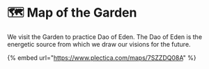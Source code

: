 # 🗺 Map of the Garden

We visit the Garden to practice Dao of Eden. The Dao of Eden is the energetic source from which we draw our visions for the future.

{% embed url="https://www.plectica.com/maps/7SZZDQ08A" %}
